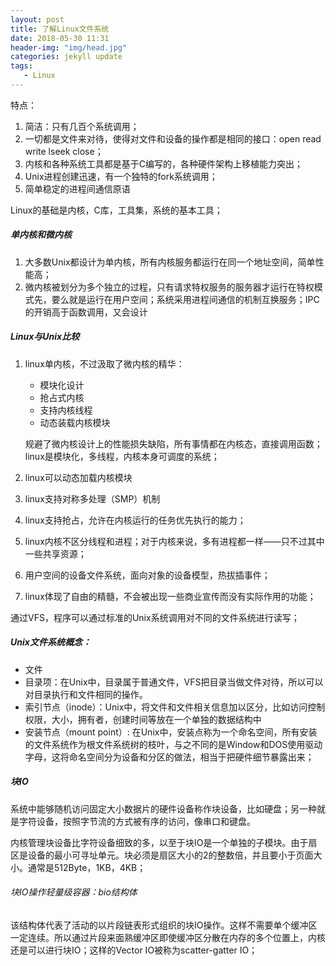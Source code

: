 ```yaml
---
layout: post
title: 了解Linux文件系统
date: 2018-05-30 11:31
header-img: "img/head.jpg"
categories: jekyll update
tags:
   - Linux
---
```


特点：

1. 简洁：只有几百个系统调用；
2. 一切都是文件来对待，使得对文件和设备的操作都是相同的接口：open read write lseek close；
3. 内核和各种系统工具都是基于C编写的，各种硬件架构上移植能力突出；
4. Unix进程创建迅速，有一个独特的fork系统调用；
5. 简单稳定的进程间通信原语

Linux的基础是内核，C库，工具集，系统的基本工具；

##### 单内核和微内核

1. 大多数Unix都设计为单内核，所有内核服务都运行在同一个地址空间，简单性能高；
2. 微内核被划分为多个独立的过程，只有请求特权服务的服务器才运行在特权模式先，要么就是运行在用户空间；系统采用进程间通信的机制互换服务；IPC的开销高于函数调用，又会设计

##### Linux与Unix比较

1. linux单内核，不过汲取了微内核的精华：

   - 模块化设计
   - 抢占式内核
   - 支持内核线程
   - 动态装载内核模块

   规避了微内核设计上的性能损失缺陷，所有事情都在内核态，直接调用函数；linux是模块化，多线程，内核本身可调度的系统；

2. linux可以动态加载内核模块

3. linux支持对称多处理（SMP）机制

4. linux支持抢占，允许在内核运行的任务优先执行的能力；

5. linux内核不区分线程和进程；对于内核来说，多有进程都一样——只不过其中一些共享资源；

6. 用户空间的设备文件系统，面向对象的设备模型，热拔插事件；

7. linux体现了自由的精髓，不会被出现一些商业宣传而没有实际作用的功能；

通过VFS，程序可以通过标准的Unix系统调用对不同的文件系统进行读写；

##### Unix文件系统概念：

- 文件
- 目录项：在Unix中，目录属于普通文件，VFS把目录当做文件对待，所以可以对目录执行和文件相同的操作。
- 索引节点（inode）：Unix中，将文件和文件相关信息加以区分，比如访问控制权限，大小，拥有者，创建时间等放在一个单独的数据结构中
- 安装节点（mount point）: 在Unix中，安装点称为一个命名空间，所有安装的文件系统作为根文件系统树的枝叶，与之不同的是Window和DOS使用驱动字母，这将命名空间分为设备和分区的做法，相当于把硬件细节暴露出来；

##### 块IO

系统中能够随机访问固定大小数据片的硬件设备称作块设备，比如硬盘；另一种就是字符设备，按照字节流的方式被有序的访问，像串口和键盘。

内核管理块设备比字符设备细致的多，以至于块IO是一个单独的子模块。由于扇区是设备的最小可寻址单元。块必须是扇区大小的2的整数倍，并且要小于页面大小。通常是512Byte，1KB，4KB；

###### 块IO操作轻量级容器：bio结构体

该结构体代表了活动的以片段链表形式组织的块IO操作。这样不需要单个缓冲区一定连续。所以通过片段来面熟缓冲区即使缓冲区分散在内存的多个位置上，内核还是可以进行块IO；这样的Vector IO被称为scatter-gatter IO；

